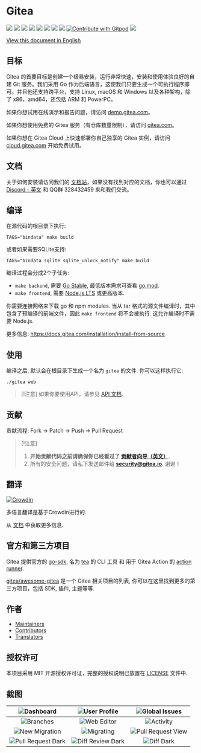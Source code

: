 # Gitea

[![](https://github.com/go-gitea/gitea/actions/workflows/release-nightly.yml/badge.svg?branch=main)](https://github.com/go-gitea/gitea/actions/workflows/release-nightly.yml?query=branch%3Amain "Release Nightly")
[![](https://img.shields.io/discord/322538954119184384.svg?logo=discord&logoColor=white&label=Discord&color=5865F2)](https://discord.gg/Gitea "Join the Discord chat at https://discord.gg/Gitea")
[![](https://goreportcard.com/badge/code.gitea.io/gitea)](https://goreportcard.com/report/code.gitea.io/gitea "Go Report Card")
[![](https://pkg.go.dev/badge/code.gitea.io/gitea?status.svg)](https://pkg.go.dev/code.gitea.io/gitea "GoDoc")
[![](https://img.shields.io/github/release/go-gitea/gitea.svg)](https://github.com/go-gitea/gitea/releases/latest "GitHub release")
[![](https://www.codetriage.com/go-gitea/gitea/badges/users.svg)](https://www.codetriage.com/go-gitea/gitea "Help Contribute to Open Source")
[![](https://opencollective.com/gitea/tiers/backers/badge.svg?label=backers&color=brightgreen)](https://opencollective.com/gitea "Become a backer/sponsor of gitea")
[![](https://img.shields.io/badge/License-MIT-blue.svg)](https://opensource.org/licenses/MIT "License: MIT")
[![Contribute with Gitpod](https://img.shields.io/badge/Contribute%20with-Gitpod-908a85?logo=gitpod&color=green)](https://gitpod.io/#https://github.com/go-gitea/gitea)
[![](https://badges.crowdin.net/gitea/localized.svg)](https://translate.gitea.com "Crowdin")

[View this document in English](./README.md)

## 目标

Gitea 的首要目标是创建一个极易安装，运行非常快速，安装和使用体验良好的自建 Git 服务。我们采用 Go 作为后端语言，这使我们只要生成一个可执行程序即可。并且他还支持跨平台，支持 Linux, macOS 和 Windows 以及各种架构，除了 x86，amd64，还包括 ARM 和 PowerPC。

如果你想试用在线演示和报告问题，请访问 [demo.gitea.com](https://demo.gitea.com/)。

如果你想使用免费的 Gitea 服务（有仓库数量限制），请访问 [gitea.com](https://gitea.com/user/login)。

如果你想在 Gitea Cloud 上快速部署你自己独享的 Gitea 实例，请访问 [cloud.gitea.com](https://cloud.gitea.com) 开始免费试用。

## 文档

关于如何安装请访问我们的 [文档站](https://docs.gitea.com/zh-cn/category/installation)，如果没有找到对应的文档，你也可以通过 [Discord - 英文](https://discord.gg/gitea) 和 QQ群 328432459 来和我们交流。

## 编译

在源代码的根目录下执行:

    TAGS="bindata" make build

或者如果需要SQLite支持:

    TAGS="bindata sqlite sqlite_unlock_notify" make build

编译过程会分成2个子任务:

- `make backend`, 需要 [Go Stable](https://go.dev/dl/), 最低版本需求可查看 [go.mod](/go.mod).
- `make frontend`, 需要 [Node.js LTS](https://nodejs.org/en/download/) 或更高版本.

你需要连接网络来下载 go 和 npm modules. 当从 tar 格式的源文件编译时，其中包含了预编译的前端文件，因此 `make frontend` 将不会被执行. 这允许编译时不需要 Node.js.

更多信息: https://docs.gitea.com/installation/install-from-source

## 使用

编译之后, 默认会在根目录下生成一个名为 `gitea` 的文件. 你可以这样执行它:

    ./gitea web

> [!注意]
> 如果你要使用API，请参见 [API 文档](https://godoc.org/code.gitea.io/sdk/gitea).

## 贡献

贡献流程: Fork -> Patch -> Push -> Pull Request

> [!注意]
>
> 1. **开始贡献代码之前请确保你已经看过了 [贡献者向导（英文）](CONTRIBUTING.md)**.
> 2. 所有的安全问题，请私下发送邮件给 **security@gitea.io**. 谢谢！

## 翻译

[![Crowdin](https://badges.crowdin.net/gitea/localized.svg)](https://translate.gitea.com)

多语言翻译是基于Crowdin进行的.

从 [文档](https://docs.gitea.com/contributing/localization) 中获取更多信息.

## 官方和第三方项目

Gitea 提供官方的 [go-sdk](https://gitea.com/gitea/go-sdk), 名为 [tea](https://gitea.com/gitea/tea) 的 CLI 工具 和 用于 Gitea Action 的 [action runner](https://gitea.com/gitea/act_runner).

[gitea/awesome-gitea](https://gitea.com/gitea/awesome-gitea) 是一个 Gitea 相关项目的列表, 你可以在这里找到更多的第三方项目，包括 SDK, 插件, 主题等等.

## 作者

- [Maintainers](https://github.com/orgs/go-gitea/people)
- [Contributors](https://github.com/go-gitea/gitea/graphs/contributors)
- [Translators](options/locale/TRANSLATORS)

## 授权许可

本项目采用 MIT 开源授权许可证，完整的授权说明已放置在 [LICENSE](https://github.com/go-gitea/gitea/blob/main/LICENSE) 文件中.

## 截图

|![Dashboard](https://dl.gitea.com/screenshots/home_timeline.png)|![User Profile](https://dl.gitea.com/screenshots/user_profile.png)|![Global Issues](https://dl.gitea.com/screenshots/global_issues.png)|
|:---:|:---:|:---:|
|![Branches](https://dl.gitea.com/screenshots/branches.png)|![Web Editor](https://dl.gitea.com/screenshots/web_editor.png)|![Activity](https://dl.gitea.com/screenshots/activity.png)|
|![New Migration](https://dl.gitea.com/screenshots/migration.png)|![Migrating](https://dl.gitea.com/screenshots/migration.gif)|![Pull Request View](https://image.ibb.co/e02dSb/6.png)|
|![Pull Request Dark](https://dl.gitea.com/screenshots/pull_requests_dark.png)|![Diff Review Dark](https://dl.gitea.com/screenshots/review_dark.png)|![Diff Dark](https://dl.gitea.com/screenshots/diff_dark.png)|
